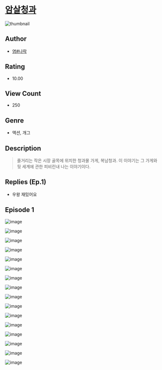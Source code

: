 # [암살청과](https://comic.naver.com/challenge/list?titleId=810381)
![thumbnail](https://image-comic.pstatic.net/user_contents_data/challenge_comic/2023/05/23/328402/upload_7378082770468561252_480x623.jpeg)

## Author
- [염#나락](https://comic.naver.com/artistTitle?id=328402)

## Rating
- 10.00

## View Count
- 250

## Genre
- 액션, 개그

## Description
> 줄거리는 작은 시장 골목에 위치한 청과물 가게, 복남청과. 이 이야기는 그 가게와 뒷 세계에 관한 피비린내 나는 이야기이다.

## Replies (Ep.1)
- 우왕 재밌어요

## Episode 1
![image](https://image-comic.pstatic.net/user_contents_data/challenge_comic/2023/05/23/328402/upload_7233455441969636148.jpeg)

![image](https://image-comic.pstatic.net/user_contents_data/challenge_comic/2023/05/23/328402/upload_7306306873993605732.jpeg)

![image](https://image-comic.pstatic.net/user_contents_data/challenge_comic/2023/05/23/328402/upload_7003487962782589234.jpeg)

![image](https://image-comic.pstatic.net/user_contents_data/challenge_comic/2023/05/23/328402/upload_3774973498311717221.jpeg)

![image](https://image-comic.pstatic.net/user_contents_data/challenge_comic/2023/05/23/328402/upload_7219614566263841125.jpeg)

![image](https://image-comic.pstatic.net/user_contents_data/challenge_comic/2023/05/23/328402/upload_3631136279677121586.jpeg)

![image](https://image-comic.pstatic.net/user_contents_data/challenge_comic/2023/05/23/328402/upload_3919087363585161572.jpeg)

![image](https://image-comic.pstatic.net/user_contents_data/challenge_comic/2023/05/23/328402/upload_3616447002724087348.jpeg)

![image](https://image-comic.pstatic.net/user_contents_data/challenge_comic/2023/05/23/328402/upload_3703422778308966753.jpeg)

![image](https://image-comic.pstatic.net/user_contents_data/challenge_comic/2023/05/23/328402/upload_3977576107090404912.jpeg)

![image](https://image-comic.pstatic.net/user_contents_data/challenge_comic/2023/05/23/328402/upload_3762584003684742758.jpeg)

![image](https://image-comic.pstatic.net/user_contents_data/challenge_comic/2023/05/23/328402/upload_3991144076402833721.jpeg)

![image](https://image-comic.pstatic.net/user_contents_data/challenge_comic/2023/05/23/328402/upload_7221293537665758306.jpeg)

![image](https://image-comic.pstatic.net/user_contents_data/challenge_comic/2023/05/23/328402/upload_7293691979516371509.jpeg)

![image](https://image-comic.pstatic.net/user_contents_data/challenge_comic/2023/05/23/328402/upload_4050815663310135906.jpeg)

![image](https://image-comic.pstatic.net/user_contents_data/challenge_comic/2023/05/23/328402/upload_3688502186443564387.jpeg)
